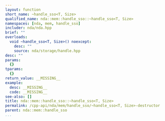```yaml
---
layout: function
short_name: ~handle_sso<T, Size>
qualified_name: nda::mem::handle_sso::~handle_sso<T, Size>
namespaces: [nda, mem, handle_sso]
includer: nda/nda.hpp
brief: ""
overloads:
  void ~handle_sso<T, Size>() noexcept:
    desc: ""
    source: nda/storage/handle.hpp
desc: ""
params:
  {}
tparams:
  {}
return_value: __MISSING__
example:
  desc: __MISSING__
  code: __MISSING__
see-also: []
title: nda::mem::handle_sso::~handle_sso<T, Size>
permalink: /cpp-api/nda/mem/handle_sso/~handle_sso<T, Size>-destructor
parent: nda::mem::handle_sso
...
```


